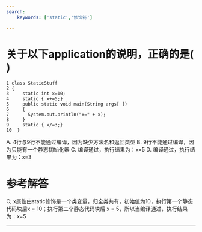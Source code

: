 ```yaml
---
search:
    keywords: ['static','修饰符']

---
```



# 关于以下application的说明，正确的是( )

```
1 class StaticStuff
2 {
3     static int x=10;
4     static { x+=5;}
5     public static void main(String args[ ])
6     {
7       System.out.println("x=" + x);
8     }
9     static { x/=3;}
10  }
```
A. 4行与9行不能通过编译，因为缺少方法名和返回类型
B. 9行不能通过编译，因为只能有一个静态初始化器
C. 编译通过，执行结果为：x=5
D. 编译通过，执行结果为：x=3

# 参考解答

C;
x属性由static修饰是一个类变量，归全类共有，初始值为10，执行第一个静态代码块后x = 10；执行第二个静态代码块后 x = 5，所以当编译通过，执行结果为：x=5

---
